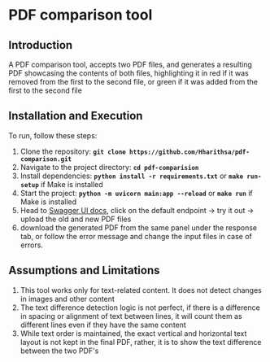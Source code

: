 # PDF comparison tool

## Introduction
A PDF comparison tool, accepts two PDF files, and generates a resulting PDF showcasing the contents of both files, highlighting it in red if it was removed from the first to the second file, or green if it was added from the first to the second file

## **Installation and Execution**

To run, follow these steps:

1. Clone the repository: **`git clone https://github.com/Hharithsa/pdf-comparison.git`**
2. Navigate to the project directory: **`cd pdf-comparision`**
3. Install dependencies: **`python install -r requirements.txt`** or **`make run-setup`** if Make is installed
4. Start the project: **`python -m uvicorn main:app --reload`** or **`make run`** if Make is installed
5. Head to [Swagger UI docs](http://127.0.0.1:8000/docs/), click on the default endpoint -> try it out -> upload the old and new PDF files
6. download the generated PDF from the same panel under the response tab, or follow the error message and change the input files in case of errors. 

## **Assumptions and Limitations**
1. This tool works only for text-related content. It does not detect changes in images and other content
2. The text difference detection logic is not perfect, if there is a difference in spacing or alignment of text between lines, it will count them as different lines even if they have the same content
3. While text order is maintained, the exact vertical and horizontal text layout is not kept in the final PDF, rather, it is to show the text difference between the two PDF's 
